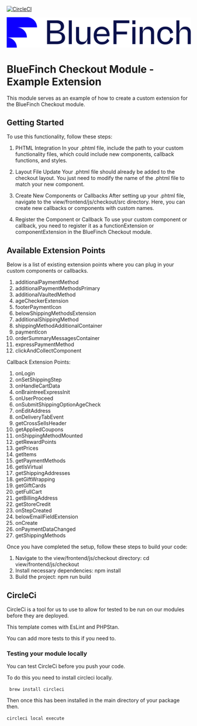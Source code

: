 [![CircleCI](https://dl.circleci.com/status-badge/img/gh/bluefinchcommerce/checkout-new-module-template/tree/main.svg?style=svg&circle-token=CCIPRJ_MyaGqRZPJU9B3scfCpNUet_ba0218df02ddad960a21e0b7f421435d4e364ebe)](https://dl.circleci.com/status-badge/redirect/gh/bluefinchcommerce/checkout-new-module-template/tree/main)


![Checkout Powered by BlueFinch](./assets/logo.svg)

# BlueFinch Checkout Module - Example Extension

This module serves as an example of how to create a custom extension for the BlueFinch Checkout module.

## Getting Started
To use this functionality, follow these steps:

1. PHTML Integration
In your .phtml file, include the path to your custom functionality files, which could include new components, callback functions, and styles.

2. Layout File Update
Your .phtml file should already be added to the checkout layout. You just need to modify the name of the .phtml file to match your new component.

3. Create New Components or Callbacks
After setting up your .phtml file, navigate to the view/frontend/js/checkout/src directory. Here, you can create new callbacks or components with custom names.

4. Register the Component or Callback
To use your custom component or callback, you need to register it as a functionExtension or componentExtension in the BlueFinch Checkout module.

## Available Extension Points
Below is a list of existing extension points where you can plug in your custom components or callbacks.

1. additionalPaymentMethod
2. additionalPaymentMethodsPrimary
3. additionalVaultedMethod
4. ageCheckerExtension
5. footerPaymentIcon
6. belowShippingMethodsExtension
7. additionalShippingMethod
8. shippingMethodAdditionalContainer
9. paymentIcon
10. orderSummaryMessagesContainer
11. expressPaymentMethod
12. clickAndCollectComponent

Callback Extension Points:
1. onLogin
2. onSetShippingStep
3. onHandleCartData
4. onBraintreeExpressInit
5. onUserProceed
6. onSubmitShippingOptionAgeCheck
7. onEditAddress
8. onDeliveryTabEvent
9. getCrossSellsHeader
10. getAppliedCoupons
11. onShippingMethodMounted
12. getRewardPoints
13. getPrices
14. getItems
15. getPaymentMethods
16. getIsVirtual
17. getShippingAddresses
18. getGiftWrapping
19. getGiftCards
20. getFullCart
21. getBillingAddress
22. getStoreCredit
23. onStepCreated
24. belowEmailFieldExtension
25. onCreate
26. onPaymentDataChanged
27. getShippingMethods

Once you have completed the setup, follow these steps to build your code:

1. Navigate to the view/frontend/js/checkout directory:
cd view/frontend/js/checkout
2. Install necessary dependencies:
npm install
3. Build the project:
npm run build

## CircleCi

CircleCi is a tool for us to use to allow for tested to be run on our modules before they are deployed.

This template comes with EsLint and PHPStan.

You can add more tests to this if you need to.


### Testing your module locally

You can test CircleCi before you push your code.

To do this you need to install circleci locally.

``` brew install circleci```

Then once this has been installed in the main directory of your package then.

```circleci local execute```